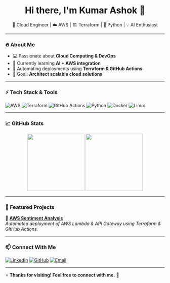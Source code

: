 <h1 align="center">Hi there, I'm Kumar Ashok 👋</h1>
<p align="center">
  🚀 Cloud Engineer | ☁️ AWS | 🏗️ Terraform | 🐍 Python | 💡 AI Enthusiast
</p>

---

### 🔥 About Me
- 💻 Passionate about **Cloud Computing & DevOps**  
- 🌱 Currently learning **AI + AWS integration**  
- 🚀 Automating deployments using **Terraform & GitHub Actions**  
- 🎯 Goal: **Architect scalable cloud solutions**  

---

### ⚡ Tech Stack & Tools
![AWS](https://img.shields.io/badge/AWS-%23FF9900.svg?style=for-the-badge&logo=amazon-aws&logoColor=white)
![Terraform](https://img.shields.io/badge/Terraform-%235835CC.svg?style=for-the-badge&logo=terraform&logoColor=white)
![GitHub Actions](https://img.shields.io/badge/GitHub_Actions-%232671E5.svg?style=for-the-badge&logo=github-actions&logoColor=white)
![Python](https://img.shields.io/badge/Python-%233776AB.svg?style=for-the-badge&logo=python&logoColor=white)
![Docker](https://img.shields.io/badge/Docker-%232496ED.svg?style=for-the-badge&logo=docker&logoColor=white)
![Linux](https://img.shields.io/badge/Linux-%23FCC624.svg?style=for-the-badge&logo=linux&logoColor=black)

---

### 📈 GitHub Stats
<div align="center">
  <img height="180em" src="https://github-readme-stats.vercel.app/api?username=tide-ashok&show_icons=true&theme=tokyonight&count_private=true" />
  <img height="180em" src="https://github-readme-streak-stats.herokuapp.com/?user=tide-ashok&theme=tokyonight" />
</div>

---

### 🚀 Featured Projects
📌 **[AWS Sentiment Analysis](https://github.com/tide-ashok/aws-sentiment-analysis)**  
*Automated deployment of AWS Lambda & API Gateway using Terraform & GitHub Actions.*

---

### 📫 Connect With Me
[![LinkedIn](https://img.shields.io/badge/LinkedIn-%230077B5.svg?style=for-the-badge&logo=linkedin&logoColor=white)](https://www.linkedin.com/in/ka-sdet/)
[![GitHub](https://img.shields.io/badge/GitHub-%23121011.svg?style=for-the-badge&logo=github&logoColor=white)](https://github.com/tide-ashok/)
[![Email](https://img.shields.io/badge/Email-D14836?style=for-the-badge&logo=gmail&logoColor=white)](mailto:kum.ashok@outlook.com)

---

⭐ **Thanks for visiting! Feel free to connect with me.** 🚀  
